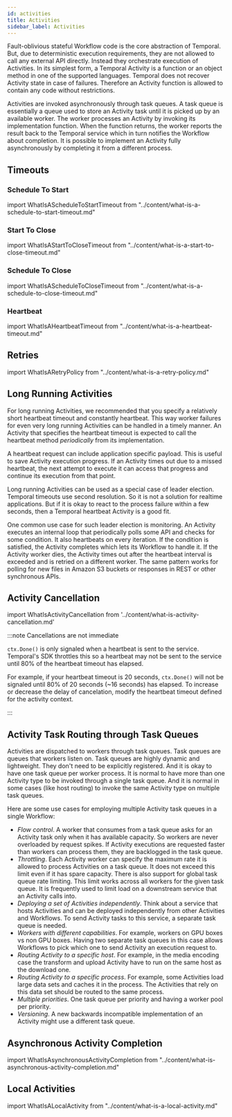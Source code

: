 ```yaml
---
id: activities
title: Activities
sidebar_label: Activities
---
```


Fault-oblivious stateful Workflow code is the core abstraction of Temporal. But, due to deterministic execution requirements, they are not allowed to call any external API directly.
Instead they orchestrate execution of Activities. In its simplest form, a Temporal Activity is a function or an object method in one of the supported languages.
Temporal does not recover Activity state in case of failures. Therefore an Activity function is allowed to contain any code without restrictions.

Activities are invoked asynchronously through task queues. A task queue is essentially a queue used to store an Activity task until it is picked up by an available worker. The worker processes an Activity by invoking its implementation function. When the function returns, the worker reports the result back to the Temporal service which in turn notifies the Workflow about completion. It is possible to implement an Activity fully asynchronously by completing it from a different process.

## Timeouts

### Schedule To Start

import WhatIsAScheduleToStartTimeout from "../content/what-is-a-schedule-to-start-timeout.md"

<WhatIsAScheduleToStartTimeout/>

### Start To Close

import WhatIsAStartToCloseTimeout from "../content/what-is-a-start-to-close-timeout.md"

<WhatIsAStartToCloseTimeout/>

### Schedule To Close

import WhatIsAScheduleToCloseTimeout from "../content/what-is-a-schedule-to-close-timeout.md"

<WhatIsAScheduleToCloseTimeout/>

### Heartbeat

import WhatIsAHeartbeatTimeout from "../content/what-is-a-heartbeat-timeout.md"

<WhatIsAHeartbeatTimeout/>

## Retries

import WhatIsARetryPolicy from "../content/what-is-a-retry-policy.md"

<WhatIsARetryPolicy/>

## Long Running Activities

For long running Activities, we recommended that you specify a relatively short heartbeat timeout and constantly heartbeat. This way worker failures for even very long running Activities can be handled in a timely manner. An Activity that specifies the heartbeat timeout is expected to call the heartbeat method _periodically_ from its implementation.

A heartbeat request can include application specific payload. This is useful to save Activity execution progress. If an Activity times out due to a missed heartbeat, the next attempt to execute it can access that progress and continue its execution from that point.

Long running Activities can be used as a special case of leader election. Temporal timeouts use second resolution. So it is not a solution for realtime applications. But if it is okay to react to the process failure within a few seconds, then a Temporal heartbeat Activity is a good fit.

One common use case for such leader election is monitoring. An Activity executes an internal loop that periodically polls some API and checks for some condition. It also heartbeats on every iteration. If the condition is satisfied, the Activity completes which lets its Workflow to handle it. If the Activity worker dies, the Activity times out after the heartbeat interval is exceeded and is retried on a different worker. The same pattern works for polling for new files in Amazon S3 buckets or responses in REST or other synchronous APIs.

## Activity Cancellation

import WhatIsActivityCancellation from '../content/what-is-activity-cancellation.md'

<WhatIsActivityCancellation />

:::note Cancellations are not immediate

`ctx.Done()` is only signaled when a heartbeat is sent to the service.
Temporal's SDK throttles this so a heartbeat may not be sent to the service until 80% of the heartbeat timeout has elapsed.

For example, if your heartbeat timeout is 20 seconds, `ctx.Done()` will not be signaled until 80% of 20 seconds (~16 seconds) has elapsed.
To increase or decrease the delay of cancelation, modify the heartbeat timeout defined for the activity context.

:::

## Activity Task Routing through Task Queues

Activities are dispatched to workers through task queues. Task queues are queues that workers listen on. Task queues are highly dynamic and lightweight. They don't need to be explicitly registered. And it is okay to have one task queue per worker process. It is normal to have more than one Activity type to be invoked through a single task queue. And it is normal in some cases (like host routing) to invoke the same Activity type on multiple task queues.

Here are some use cases for employing multiple Activity task queues in a single Workflow:

- _Flow control_. A worker that consumes from a task queue asks for an Activity task only when it has available capacity. So workers are never overloaded by request spikes. If Activity executions are requested faster than workers can process them, they are backlogged in the task queue.
- _Throttling_. Each Activity worker can specify the maximum rate it is allowed to process Activities on a task queue. It does not exceed this limit even if it has spare capacity. There is also support for global task queue rate limiting. This limit works across all workers for the given task queue. It is frequently used to limit load on a downstream service that an Activity calls into.
- _Deploying a set of Activities independently_. Think about a service that hosts Activities and can be deployed independently from other Activities and Workflows. To send Activity tasks to this service, a separate task queue is needed.
- _Workers with different capabilities_. For example, workers on GPU boxes vs non GPU boxes. Having two separate task queues in this case allows Workflows to pick which one to send Activity an execution request to.
- _Routing Activity to a specific host_. For example, in the media encoding case the transform and upload Activity have to run on the same host as the download one.
- _Routing Activity to a specific process_. For example, some Activities load large data sets and caches it in the process. The Activities that rely on this data set should be routed to the same process.
- _Multiple priorities_. One task queue per priority and having a worker pool per priority.
- _Versioning_. A new backwards incompatible implementation of an Activity might use a different task queue.

## Asynchronous Activity Completion

import WhatIsAsynchronousActivityCompletion from "../content/what-is-asynchronous-activity-completion.md"

<WhatIsAsynchronousActivityCompletion/>

## Local Activities

import WhatIsALocalActivity from "../content/what-is-a-local-activity.md"

<WhatIsALocalActivity/>
